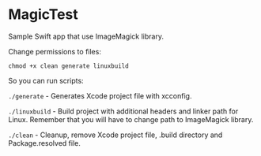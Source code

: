 # MagicTest
Sample Swift app that use ImageMagick library.

Change permissions to files:

```
chmod +x clean generate linuxbuild
```

So you can run scripts:

`./generate` - Generates Xcode project file with xcconfig.

`./linuxbuild` - Build project with additional headers and linker path for Linux. Remember that you will have to change path to ImageMagick library.

`./clean` - Cleanup, remove Xcode project file, .build directory and Package.resolved file.
